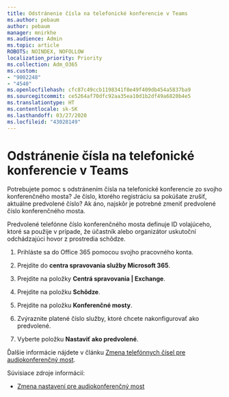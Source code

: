 ```yaml
---
title: Odstránenie čísla na telefonické konferencie v Teams
ms.author: pebaum
author: pebaum
manager: mnirkhe
ms.audience: Admin
ms.topic: article
ROBOTS: NOINDEX, NOFOLLOW
localization_priority: Priority
ms.collection: Adm_O365
ms.custom:
- "9002248"
- "4540"
ms.openlocfilehash: cfc87c49ccb1198341f0e49f409db454a5837ba9
ms.sourcegitcommit: ce5264af70dfc92aa35ea10d1b2df49a6820b4e5
ms.translationtype: HT
ms.contentlocale: sk-SK
ms.lasthandoff: 03/27/2020
ms.locfileid: "43028149"
---
```

# <a name="remove-teams-dial-in-conferencing-number"></a>Odstránenie čísla na telefonické konferencie v Teams

Potrebujete pomoc s odstránením čísla na telefonické konferencie zo svojho konferenčného mosta? Je číslo, ktorého registráciu sa pokúšate zrušiť, aktuálne predvolené číslo? Ak áno, najskôr je potrebné zmeniť predvolené číslo konferenčného mosta.

Predvolené telefónne číslo konferenčného mosta definuje ID volajúceho, ktoré sa použije v prípade, že účastník alebo organizátor uskutoční odchádzajúci hovor z prostredia schôdze.

1. Prihláste sa do Office 365 pomocou svojho pracovného konta.

2. Prejdite do **centra spravovania služby Microsoft 365**.

3. Prejdite na položky **Centrá spravovania | Exchange**.

4. Prejdite na položku **Schôdze**.

5. Prejdite na položku **Konferenčné mosty**.

6. Zvýraznite platené číslo služby, ktoré chcete nakonfigurovať ako predvolené.

7. Vyberte položku **Nastaviť ako predvolené**.

Ďalšie informácie nájdete v článku [Zmena telefónnych čísel pre audiokonferenčný most](https://docs.microsoft.com/microsoftteams/change-the-phone-numbers-on-your-audio-conferencing-bridge).

Súvisiace zdroje informácií:

- [Zmena nastavení pre audiokonferenčný most](https://docs.microsoft.com/microsoftteams/change-the-settings-for-an-audio-conferencing-bridge)
